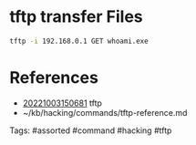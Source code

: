 # tftp transfer Files
```bash
tftp -i 192.168.0.1 GET whoami.exe
```

# References
- [20221003150681](/zet/20221003150681/README.md) tftp
- ~/kb/hacking/commands/tftp-reference.md

Tags:
    #assorted #command #hacking #tftp
